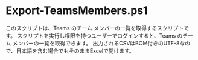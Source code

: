 # Export-TeamsMembers.ps1

このスクリプトは、Teams のチーム メンバーの一覧を取得するスクリプトです。
スクリプトを実行し権限を持つユーザーでログインすると、Teams のチーム メンバーの一覧を取得できます。
出力されるCSVはBOM付きのUTF-8なので、日本語を含む場合でもそのままExcelで開けます。